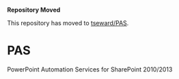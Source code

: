 **Repository Moved**

This repository has moved to [tseward/PAS](https://github.com/tseward/PAS).

PAS
===

PowerPoint Automation Services for SharePoint 2010/2013
